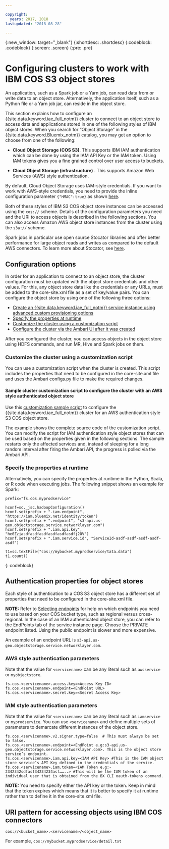 ```yaml
---

copyright:
  years: 2017, 2018
lastupdated: "2018-08-28"

---
```


<!-- Attribute definitions -->
{:new_window: target="_blank"}
{:shortdesc: .shortdesc}
{:codeblock: .codeblock}
{:screen: .screen}
{:pre: .pre}

# Configuring clusters to work with IBM COS S3 object stores  

An application, such as a Spark job or a Yarn job, can read data from or write data to an object store. Alternatively, the application itself, such as a Python file or a Yarn job jar, can reside in the object store.

This section explains how to configure an {{site.data.keyword.iae_full_notm}} cluster to connect to an object store to access data and applications stored in one of the following styles of IBM object stores. When you search for “Object Storage”  in the {{site.data.keyword.Bluemix_notm}} catalog, you may get an option to choose from one of the following:

 - **Cloud Object Storage (COS S3)**. This supports IBM IAM authentication which can be done by using the IAM API Key or the IAM token. Using IAM tokens gives you a fine grained control over user access to buckets.   

 - **Cloud Object Storage (infrastructure)** . This supports Amazon Web Services (AWS) style authentication.

By default, Cloud Object Storage uses IAM-style credentials. If you want to work with AWS-style credentials, you need to provide the inline configuration parameter `{"HMAC":true}` as shown [here](https://console.bluemix.net/docs/services/cloud-object-storage/iam/service-credentials.html#service-credentials).

Both of these styles of IBM S3 COS object store instances can be accessed using the `cos://` scheme. Details of the configuration parameters you need and the URI to access objects is described in the following sections. You can also access Amazon AWS object store instances from the cluster using the `s3a://` scheme.

Spark jobs in particular use open source Stocator libraries and offer better performance for large object reads and writes as compared to the default AWS connectors. To learn more about Stocator, see [here](https://github.com/SparkTC/stocator).

## Configuration options

In order for an application to connect to an object store, the cluster configuration must be updated with the object store credentials and other values. For this, any object store data like the credentials or  any URLs, must be added to the core-site.xml file as a set of key/value pairs. You can configure the object store by using one of the following three options:

* [Create an {{site.data.keyword.iae_full_notm}} service instance using advanced custom provisioning options](./advanced-provisioning-options.html)
* [Specify the properties at runtime](#specify-the-properties-at-runtime)
* [Customize the cluster using a customization script](#customize-the-cluster-using-a-customization-script)
* [Configure the cluster via the Ambari UI after it was created](./configure-cos-via-ambari.html)


After you configured the cluster, you can access objects in the object store using HDFS commands, and run MR, Hive and Spark jobs on them.

### Customize the cluster using a customization script

You can use a customization script when the cluster is created. This script includes the properties that need to be configured in the core-site.xml file and uses the Ambari configs.py file to make the required changes.

#### Sample cluster customization script to configure the cluster with an AWS style authenticated object store

Use this [customization sample script](https://github.com/IBM-Cloud/IBM-Analytics-Engine/blob/master/customization-examples/associate-cos.sh) to configure the {{site.data.keyword.iae_full_notm}} cluster for an AWS authentication style S3 COS object store.

The example shows the complete source code of the customization script. You can modify the script for IAM authentication style object stores that can be used based on the properties given in the following sections. The sample restarts only the affected services and, instead of sleeping for a long random interval after firing the Ambari API, the progress is polled via the Ambari API.

### Specify the properties at runtime

Alternatively, you can specify the properties at runtime in the Python, Scala, or R code when executing jobs. The following snippet shows an example for Spark:

```
prefix="fs.cos.myprodservice"

hconf=sc._jsc.hadoopConfiguration()
hconf.set(prefix + ".iam.endpoint", "https://iam.bluemix.net/identity/token")
hconf.set(prefix + ".endpoint", "s3-api.us-geo.objectstorage.service.networklayer.com")
hconf.set(prefix + ".iam.api.key", "he0Zzjasdfasdfasdfasdfasdfasdfj2OV")
hconf.set(prefix + ".iam.service.id", "ServiceId-asdf-asdf-asdf-asdf-asdf")

t1=sc.textFile("cos://mybucket.myprodservice/tata.data")
t1.count()
```     
{: codeblock}


## Authentication properties for object stores

Each style of authentication to a COS S3 object store has a different set of properties that need to be configured in the core-site.xml file.

**NOTE:** Refer to [Selecting endpoints](https://ibm-public-cos.github.io/crs-docs/endpoints) for help on which endpoints you need to use based on your COS bucket type, such as regional versus cross-regional. In the case of an IAM authenticated object store, you can refer to the EndPoints tab of the service instance page. Choose the PRIVATE endpoint listed. Using the public endpoint is slower and more expensive.

An example of an endpoint URL is `s3-api.us-geo.objectstorage.service.networklayer.com`.

### AWS style authentication parameters
Note that the value for `<servicename>` can be any literal such as `awsservice` or `myobjectstore`.

```
fs.cos.<servicename>.access.key=<Access Key ID>
fs.cos.<servicename>.endpoint=<EndPoint URL>
fs.cos.<servicename>.secret.key=<Secret Access Key>
```

### IAM style authentication parameters
Note that the value for `<servicename>` can be any literal such as `iamservice` or `myprodservice`.  You can use `<servicename>` and define multiple sets of parameters to demarcate different instances of the object store.

```
fs.cos.<servicename>.v2.signer.type=false  # This must always be set to false.
fs.cos.<servicename>.endpoint=<EndPoint e.g:s3-api.us-geo.objectstorage.service.networklayer.com>. This is the object store service’s endpoint.
fs.cos.<servicename>.iam.api.key=<IAM API Key> #This is the IAM object store service’s API Key defined in the credentials of the service.
fs.cos.<servicename>.iam.token=<IAM Token e.g:- 2342342sdfasf34234234asf……..> #This will be the IAM token of an individual user that is obtained from the BX CLI oauth-tokens command.
```
**NOTE:** You need to specify either the API key or the token. Keep in mind that the token expires which means that it is better to specify it at runtime rather than to define it in the core-site.xml file.

## URI pattern for accessing objects using IBM COS connectors

`cos://<bucket_name>.<servicename>/<object_name>`

For example, `cos://mybucket.myprodservice/detail.txt`
